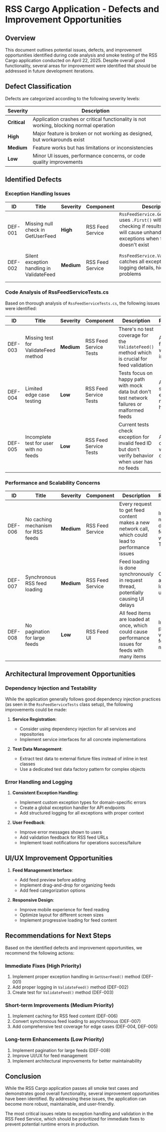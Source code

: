 # RSS Cargo Application - Defects and Improvement Opportunities

## Overview

This document outlines potential issues, defects, and improvement opportunities identified during code analysis and smoke testing of the RSS Cargo application conducted on April 22, 2025. Despite overall good functionality, several areas for improvement were identified that should be addressed in future development iterations.

## Defect Classification

Defects are categorized according to the following severity levels:

| Severity     | Description                                                                             |
| ------------ | --------------------------------------------------------------------------------------- |
| **Critical** | Application crashes or critical functionality is not working, blocking normal operation |
| **High**     | Major feature is broken or not working as designed, but workarounds exist               |
| **Medium**   | Feature works but has limitations or inconsistencies                                    |
| **Low**      | Minor UI issues, performance concerns, or code quality improvements                     |

## Identified Defects

### Exception Handling Issues

| ID      | Title                                     | Severity   | Component        | Description                                                                                                                                        | Recommendation                                                                                |
| ------- | ----------------------------------------- | ---------- | ---------------- | -------------------------------------------------------------------------------------------------------------------------------------------------- | --------------------------------------------------------------------------------------------- |
| DEF-001 | Missing null check in GetUserFeed         | **High**   | RSS Feed Service | `RssFeedService.GetUserFeed()` uses `.First()` without checking if results exist, which will cause unhandled exceptions when feed ID doesn't exist | Replace with `.FirstOrDefault()` and add null check or use `.Any()` before calling `.First()` |
| DEF-002 | Silent exception handling in ValidateFeed | **Medium** | RSS Feed Service | `RssFeedService.ValidateFeed()` catches all exceptions without logging details, hiding potential problems                                          | Add structured logging for exceptions with detailed error information                         |

### Code Analysis of RssFeedServiceTests.cs

Based on thorough analysis of `RssFeedServiceTests.cs`, the following issues were identified:

| ID      | Title                                  | Severity   | Component              | Description                                                                                        | Recommendation                                                    |
| ------- | -------------------------------------- | ---------- | ---------------------- | -------------------------------------------------------------------------------------------------- | ----------------------------------------------------------------- |
| DEF-003 | Missing test for ValidateFeed method   | **Medium** | RSS Feed Service Tests | There's no test coverage for the `ValidateFeed()` method which is crucial for feed validation      | Add explicit tests for ValidateFeed with valid and invalid URLs   |
| DEF-004 | Limited edge case testing              | **Low**    | RSS Feed Service Tests | Tests focus on happy path with mock data but don't test network failures or malformed feeds        | Add tests that simulate network errors and malformed XML handling |
| DEF-005 | Incomplete test for user with no feeds | **Low**    | RSS Feed Service Tests | Current tests check exception for invalid feed ID but don't verify behavior when user has no feeds | Add specific test case for users with empty feed collections      |

### Performance and Scalability Concerns

| ID      | Title                              | Severity   | Component        | Description                                                                                        | Recommendation                                                              |
| ------- | ---------------------------------- | ---------- | ---------------- | -------------------------------------------------------------------------------------------------- | --------------------------------------------------------------------------- |
| DEF-006 | No caching mechanism for RSS feeds | **Medium** | RSS Feed Service | Every request to get feed content makes a new network call, which could lead to performance issues | Implement memory or distributed cache for feed content with appropriate TTL |
| DEF-007 | Synchronous RSS feed loading       | **Medium** | RSS Feed Service | Feed loading is done synchronously in request thread, potentially causing UI delays                | Convert to asynchronous loading pattern using async/await                   |
| DEF-008 | No pagination for large feeds      | **Low**    | RSS Feed UI      | All feed items are loaded at once, which could cause performance issues for feeds with many items  | Implement pagination or virtual scrolling for feeds with many items         |

## Architectural Improvement Opportunities

### Dependency Injection and Testability

While the application generally follows good dependency injection practices (as seen in the `RssFeedServiceTests` class setup), the following improvements could be made:

1. **Service Registration**:

   - Consider using dependency injection for all services and repositories
   - Implement service interfaces for all concrete implementations

2. **Test Data Management**:
   - Extract test data to external fixture files instead of inline in test classes
   - Use a dedicated test data factory pattern for complex objects

### Error Handling and Logging

1. **Consistent Exception Handling**:

   - Implement custom exception types for domain-specific errors
   - Create a global exception handler for API endpoints
   - Add structured logging for all exceptions with proper context

2. **User Feedback**:
   - Improve error messages shown to users
   - Add validation feedback for RSS feed URLs
   - Implement toast notifications for operations success/failure

## UI/UX Improvement Opportunities

1. **Feed Management Interface**:

   - Add feed preview before adding
   - Implement drag-and-drop for organizing feeds
   - Add feed categorization options

2. **Responsive Design**:
   - Improve mobile experience for feed reading
   - Optimize layout for different screen sizes
   - Implement progressive loading for feed content

## Recommendations for Next Steps

Based on the identified defects and improvement opportunities, we recommend the following actions:

### Immediate Fixes (High Priority)

1. Implement proper exception handling in `GetUserFeed()` method (DEF-001)
2. Add proper logging in `ValidateFeed()` method (DEF-002)
3. Create test for `ValidateFeed()` method (DEF-003)

### Short-term Improvements (Medium Priority)

1. Implement caching for RSS feed content (DEF-006)
2. Convert synchronous feed loading to asynchronous (DEF-007)
3. Add comprehensive test coverage for edge cases (DEF-004, DEF-005)

### Long-term Enhancements (Low Priority)

1. Implement pagination for large feeds (DEF-008)
2. Improve UI/UX for feed management
3. Implement architectural improvements for better maintainability

## Conclusion

While the RSS Cargo application passes all smoke test cases and demonstrates good overall functionality, several improvement opportunities have been identified. By addressing these issues, the application can become more robust, maintainable, and user-friendly.

The most critical issues relate to exception handling and validation in the RSS Feed Service, which should be prioritized for immediate fixes to prevent potential runtime errors in production.
